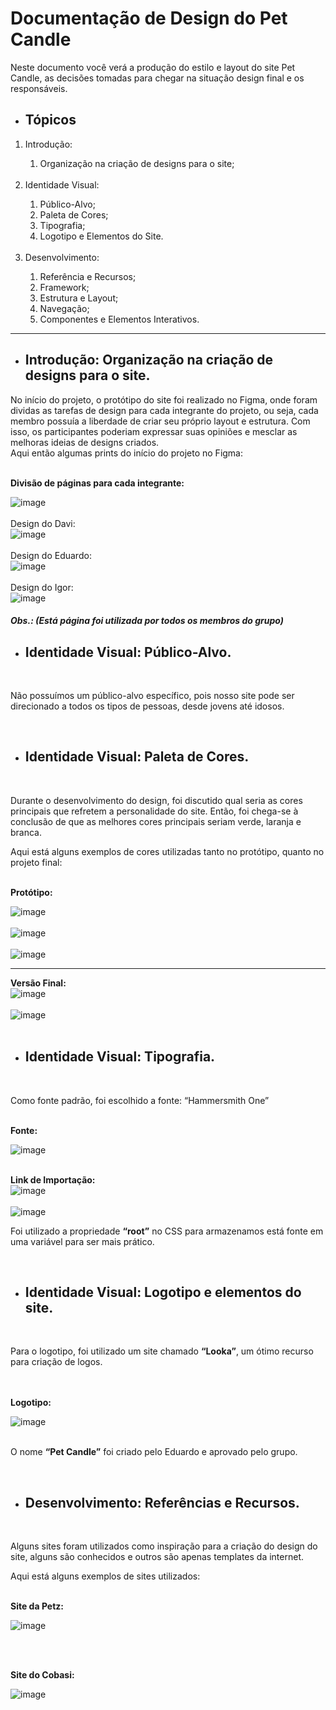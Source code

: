 # Documentação de Design do Pet Candle

Neste documento você verá a produção do estilo e layout do site Pet Candle, as decisões tomadas para chegar na situação design final e os responsáveis.

<ul>
  <li><h2>Tópicos</h2></li>
</ul>

<ol>
    <li>Introdução:</li>
  <ol>
    <li>Organização na criação de designs para o site;</li>
  </ol>
  <br>
  <li>Identidade Visual:</li>
  <ol>
    <li>Público-Alvo;</li>
    <li>Paleta de Cores;</li>
    <li>Tipografia;</li>
    <li>Logotipo e Elementos do Site.</li>
  </ol>
  <br>
  <li>Desenvolvimento:</li>
  <ol>
    <li>Referência e Recursos;</li>
    <li>Framework;</li>
    <li>Estrutura e Layout;</li>
    <li>Navegação;</li>
    <li>Componentes e Elementos Interativos.</li>
  </ol>
</ol>

<hr>

<ul><li><h2>Introdução: Organização na criação de designs para o site.</h2></li></ul>

<p>
  No início do projeto, o protótipo do site foi realizado no Figma, onde foram dividas as tarefas de design para cada integrante do projeto, ou seja, cada membro possuía a liberdade de criar seu próprio layout e estrutura.
   Com isso, os participantes poderiam expressar suas opiniões e mesclar as melhoras ideias de designs criados.
<br>
Aqui então algumas prints do início do projeto no Figma:
</p>
<br>
  <b>Divisão de páginas para cada integrante:</b>
<br>

![image](https://github.com/IgorOliverx/React_laravel/assets/123770640/ea7ead37-441a-40e6-beee-0a153d640792)
<br><br>
Design do Davi:
<br>
![image](https://github.com/IgorOliverx/React_laravel/assets/123770640/f12a2969-db7e-4826-ad74-dbe34cc57b1c)
<br><br>
Design do Eduardo:
<br>
![image](https://github.com/IgorOliverx/React_laravel/assets/123770640/f0cbdfe5-e6bb-481c-a9e8-fc939dc97ebf)
<br><br>
Design do Igor:
<br>
![image](https://github.com/IgorOliverx/React_laravel/assets/123770640/2853009a-9b66-4e0d-baf1-717131bfc58d)
<br>
<h5><b>Obs.: (Está página foi utilizada por todos os membros do grupo)</b></h5>

<ul><li><h2>Identidade Visual: Público-Alvo.</h2></li></ul>
<br>
<p>
    Não possuímos um público-alvo específico, pois nosso site pode ser direcionado a todos os tipos de pessoas, desde jovens até idosos.
</p>
<br>
<ul><li><h2>Identidade Visual: Paleta de Cores.</h2></li></ul>
<br>
<p>
     Durante o desenvolvimento do design, foi discutido qual seria as cores principais que refretem a personalidade do site.
   Então, foi chega-se à conclusão de que as melhores cores principais seriam verde, laranja e branca.

Aqui está alguns exemplos de cores utilizadas tanto no protótipo, quanto no projeto final:
</p>
<br>
<b>Protótipo:</b>
<br>

![image](https://github.com/IgorOliverx/React_laravel/assets/123770640/ee3db8d6-ed0d-487a-a1c1-551166822906)
<br><br>
![image](https://github.com/IgorOliverx/React_laravel/assets/123770640/ccee3b1c-b458-45ba-968d-9a9ff1460fb4)
<br><br>
![image](https://github.com/IgorOliverx/React_laravel/assets/123770640/8fe73d09-a928-4140-b662-f4c885e56c2d)
<br><hr>
<b>Versão Final:</b>
<br>
![image](https://github.com/IgorOliverx/React_laravel/assets/123770640/8105695e-eac2-41f9-b1f1-28e53386b09c)
<br><br>
![image](https://github.com/IgorOliverx/React_laravel/assets/123770640/022d5588-7a08-436c-a2e4-27d51266220d)
<br><br>

<ul><li><h2>Identidade Visual: Tipografia.</h2></li></ul>
<br>
<p>
     Como fonte padrão, foi escolhido a fonte: “Hammersmith One”
</p>
<br>
<b>Fonte:</b>
<br>

![image](https://github.com/IgorOliverx/React_laravel/assets/123770640/48faaf05-9b83-4be9-a108-c91384025dc9)
<br><br>

<b>Link de Importação:</b>
<br>
![image](https://github.com/IgorOliverx/React_laravel/assets/123770640/23cd4c97-884c-4ad3-aea6-28313e72bd11)
<br><br>
![image](https://github.com/IgorOliverx/React_laravel/assets/123770640/ca37981d-8494-47f0-b949-b071d8618e18)
<br>
<p>Foi utilizado a propriedade <b>“root”</b> no CSS para armazenamos está fonte em uma variável para ser mais prático.</p>
<br>

<ul><li><h2>Identidade Visual: Logotipo e elementos do site.</h2></li></ul>
<br>
<p>
     Para o logotipo, foi utilizado um site chamado <b>“Looka”</b>, um ótimo recurso para criação de logos.
</p>
<br><br>
<b>Logotipo:</b>
<br>

![image](https://github.com/IgorOliverx/React_laravel/assets/123770640/75912cca-bb82-40c7-a2c6-d9444c3de0ed)
<br><br>

<p>   O nome <b>“Pet Candle”</b> foi criado pelo Eduardo e aprovado pelo grupo.</p>
<br>

<ul><li><h2>Desenvolvimento: Referências e Recursos.</h2></li></ul>
<br>

<p>
     Alguns sites foram utilizados como inspiração para a criação do design do site, alguns são conhecidos e outros são apenas templates da internet.

Aqui está alguns exemplos de sites utilizados:
</p>
<br>
<b>Site da Petz:</b>
<br>

![image](https://github.com/IgorOliverx/React_laravel/assets/123770640/6f92f59f-96c9-400b-92c3-be73bb81d94b)

<br><br>

<b>Site do Cobasi:</b>
<br>

![image](https://github.com/IgorOliverx/React_laravel/assets/123770640/c5d1e436-9355-4154-9269-1a17910ed2dd)
<br><br>



